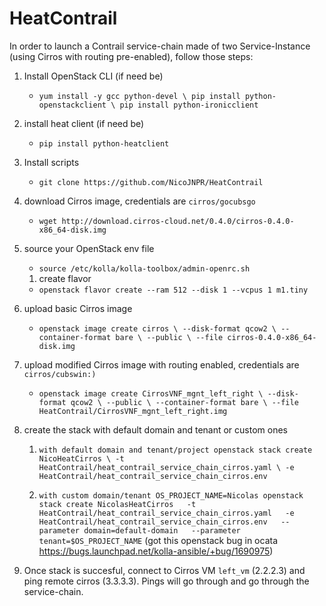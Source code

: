 # HeatContrail

In order to launch a Contrail service-chain made of two Service-Instance (using Cirros with routing pre-enabled), follow those steps:

1. Install OpenStack CLI (if need be)
   * `yum install -y gcc python-devel \
    pip install python-openstackclient \
    pip install python-ironicclient`    
1. install heat client (if need be)
   * `pip install python-heatclient`
1. Install scripts
   * `git clone https://github.com/NicoJNPR/HeatContrail`
1. download Cirros image, credentials are `cirros/gocubsgo`
   * `wget http://download.cirros-cloud.net/0.4.0/cirros-0.4.0-x86_64-disk.img`
1. source your OpenStack env file
   * `source /etc/kolla/kolla-toolbox/admin-openrc.sh`
   1. create flavor
   * `openstack flavor create --ram 512 --disk 1 --vcpus 1 m1.tiny`
1. upload basic Cirros image
   * `openstack image create cirros \
          --disk-format qcow2 \
          --container-format bare \
          --public \
          --file cirros-0.4.0-x86_64-disk.img`
1. upload modified Cirros image with routing enabled, credentials are `cirros/cubswin:)`
   * `openstack image create CirrosVNF_mgnt_left_right \
          --disk-format qcow2 \
          --public \
          --container-format bare \
          --file HeatContrail/CirrosVNF_mgnt_left_right.img`
1. create the stack with default domain and tenant or custom ones

   1. `with default domain and tenant/project
        openstack stack create NicoHeatCirros \
        -t HeatContrail/heat_contrail_service_chain_cirros.yaml \
          -e HeatContrail/heat_contrail_service_chain_cirros.env`

   2. `with custom domain/tenant
        OS_PROJECT_NAME=Nicolas openstack stack create NicolasHeatCirros   -t HeatContrail/heat_contrail_service_chain_cirros.yaml   -e HeatContrail/heat_contrail_service_chain_cirros.env   --parameter domain=default-domain   --parameter tenant=$OS_PROJECT_NAME`
        (got this openstack bug in ocata https://bugs.launchpad.net/kolla-ansible/+bug/1690975)

1. Once stack is succesful, connect to Cirros VM `left_vm` (2.2.2.3) and ping remote cirros (3.3.3.3). Pings will go through and go through the service-chain.


